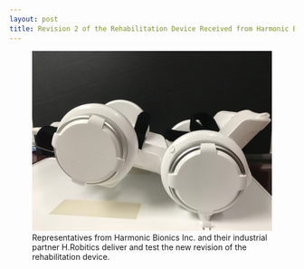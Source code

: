 ```yaml
---
layout: post
title: Revision 2 of the Rehabilitation Device Received from Harmonic Bionics Inc. and H.Robotics
---
```

<figure class="post">
<img src="/photos/device_new.jpg">
<figcaption>Representatives from Harmonic Bionics Inc. and their industrial partner H.Robitics deliver and test the new revision of the rehabilitation device.
</figcaption></figure>
